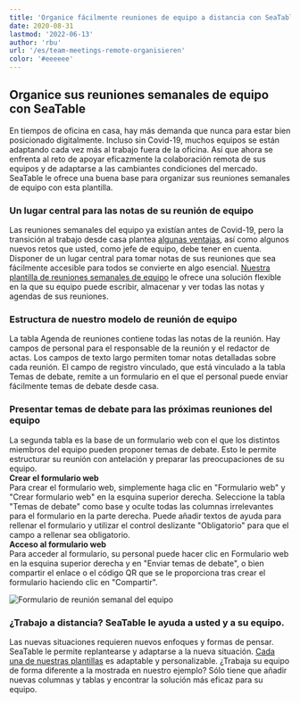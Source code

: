 ```yaml
---
title: 'Organice fácilmente reuniones de equipo a distancia con SeaTable'
date: 2020-08-31
lastmod: '2022-06-13'
author: 'rbu'
url: '/es/team-meetings-remote-organisieren'
color: '#eeeeee'
---
```


## Organice sus reuniones semanales de equipo con SeaTable

En tiempos de oficina en casa, hay más demanda que nunca para estar bien posicionado digitalmente. Incluso sin Covid-19, muchos equipos se están adaptando cada vez más al trabajo fuera de la oficina. Así que ahora se enfrenta al reto de apoyar eficazmente la colaboración remota de sus equipos y de adaptarse a las cambiantes condiciones del mercado. SeaTable le ofrece una buena base para organizar sus reuniones semanales de equipo con esta plantilla.

### Un lugar central para las notas de su reunión de equipo

Las reuniones semanales del equipo ya existían antes de Covid-19, pero la transición al trabajo desde casa plantea [algunas ventajas](https://www.gruender.de/homeoffice-vorteile-nachteile/), así como algunos nuevos retos que usted, como jefe de equipo, debe tener en cuenta. Disponer de un lugar central para tomar notas de sus reuniones que sea fácilmente accesible para todos se convierte en algo esencial. [Nuestra plantilla de reuniones semanales de equipo](https://seatable.io/es/vorlage/gumqbevcroszpprj6j4xyg/) le ofrece una solución flexible en la que su equipo puede escribir, almacenar y ver todas las notas y agendas de sus reuniones.

### Estructura de nuestro modelo de reunión de equipo

La tabla Agenda de reuniones contiene todas las notas de la reunión. Hay campos de personal para el responsable de la reunión y el redactor de actas. Los campos de texto largo permiten tomar notas detalladas sobre cada reunión. El campo de registro vinculado, que está vinculado a la tabla Temas de debate, remite a un formulario en el que el personal puede enviar fácilmente temas de debate desde casa.

### Presentar temas de debate para las próximas reuniones del equipo

La segunda tabla es la base de un formulario web con el que los distintos miembros del equipo pueden proponer temas de debate. Esto le permite estructurar su reunión con antelación y preparar las preocupaciones de su equipo.  
**Crear el formulario web**  
Para crear el formulario web, simplemente haga clic en "Formulario web" y "Crear formulario web" en la esquina superior derecha. Seleccione la tabla "Temas de debate" como base y oculte todas las columnas irrelevantes para el formulario en la parte derecha. Puede añadir textos de ayuda para rellenar el formulario y utilizar el control deslizante "Obligatorio" para que el campo a rellenar sea obligatorio.  
**Acceso al formulario web**  
Para acceder al formulario, su personal puede hacer clic en Formulario web en la esquina superior derecha y en "Enviar temas de debate", o bien compartir el enlace o el código QR que se le proporciona tras crear el formulario haciendo clic en "Compartir".

![Formulario de reunión semanal del equipo](https://seatable.io/wp-content/uploads/2020/08/Weekly-Teammeeting-Formular.gif)

### ¿Trabajo a distancia? SeaTable le ayuda a usted y a su equipo.

Las nuevas situaciones requieren nuevos enfoques y formas de pensar. SeaTable le permite replantearse y adaptarse a la nueva situación. [Cada una de nuestras plantillas](https://seatable.io/es/vorlagen/) es adaptable y personalizable. ¿Trabaja su equipo de forma diferente a la mostrada en nuestro ejemplo? Sólo tiene que añadir nuevas columnas y tablas y encontrar la solución más eficaz para su equipo.
